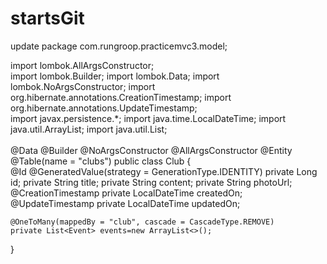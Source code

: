 # startsGit
update
package com.rungroop.practicemvc3.model;


import lombok.AllArgsConstructor;
<br>
import lombok.Builder;
import lombok.Data;
import lombok.NoArgsConstructor;
import org.hibernate.annotations.CreationTimestamp;
import org.hibernate.annotations.UpdateTimestamp;
<br>
import javax.persistence.*;
import java.time.LocalDateTime;
import java.util.ArrayList;
import java.util.List;
<br>
<br>
@Data
@Builder
@NoArgsConstructor
@AllArgsConstructor
@Entity
@Table(name = "clubs")
public class Club {
<br>
    @Id
    @GeneratedValue(strategy = GenerationType.IDENTITY)
    private Long id;
    private String title;
    private String content;
    private String photoUrl;
    @CreationTimestamp
    private LocalDateTime createdOn;
    @UpdateTimestamp
    private LocalDateTime updatedOn;

    @OneToMany(mappedBy = "club", cascade = CascadeType.REMOVE)
    private List<Event> events=new ArrayList<>();


}
